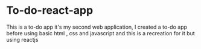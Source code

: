 # To-do-react-app
This is a to-do app it's my second web application, I created a to-do app before using basic html , css and javascript and this is a recreation for it but using reactjs
